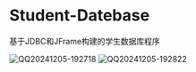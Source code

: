 # Student-Datebase
基于JDBC和JFrame构建的学生数据库程序

![QQ20241205-192718](https://github.com/user-attachments/assets/9b67717a-b87c-4c8a-b709-13352d85022b)
![QQ20241205-192822](https://github.com/user-attachments/assets/1fa0e5e8-1df4-4854-a498-d8d289988266)
